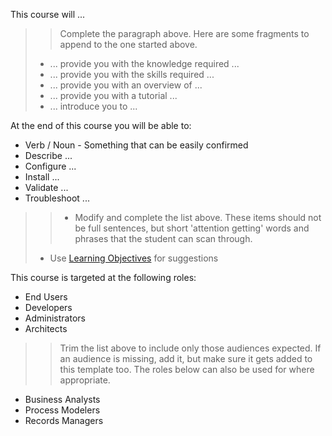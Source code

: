 
This course will ...

> > Complete the paragraph above.  Here are some fragments to append to the one started above.
> *   ... provide you with the knowledge required ...
> *   ... provide you with the skills required ...
> *   ... provide you with an overview of ...
> *   ... provide you with a tutorial ...
> *   ... introduce you to ...


At the end of this course you will be able to:

*   Verb / Noun - Something that can be easily confirmed
*   Describe ...
*   Configure ...
*   Install ...
*   Validate ...
*   Troubleshoot ...

> > *   Modify and complete the list above.  These items should not be full sentences, but short 'attention getting' words and phrases that the student can scan through.
> *   Use [Learning Objectives](https://www.unmc.edu/facdev/resources/new-faculty-resources/teaching/BloomTaxonomy_LearningObjectives.pdf) for suggestions


This course is targeted at the following roles:

*   End Users
*   Developers
*   Administrators
*   Architects

> > Trim the list above to include only those audiences expected.  If an audience is missing, add it, but make sure it gets added to this template too. The roles below can also be used for where appropriate.

*   Business Analysts
*   Process Modelers
*   Records Managers
